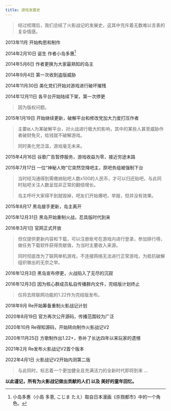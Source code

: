 ```yaml
---
title: 游戏发展史
---
```


> 经过梳理后，我们总结了火影战记的发展史，这其中充斥着无数难以言表的复杂情感。

2013年11月 开始构思和制作

2014年2月10日 诞生 作者小岛多惠[^1]

2014年5月6日 作者更换为大家最熟知的岛主

2014年9月4日 第一次收到盗版威胁

2014年11月30日 美化党们开始对游戏进行破坏摧残

2014年12月11日 各平台开始陆续下架，第一次停更
> 因为版权问题。

2015年1月19日 开始继续更新，破解平台和修改党加大力度打压作者
> 主要`敌人`为某破解平台，对火战进行极大的影响，其中的某些人甚至威胁作者破财免灾，给钱就不破解游戏。
>
> 同时美化党泛滥，游戏毫无未来。

2015年4月16日 谷歌广告暂停服务，游戏收益为零，接近穷途末路

2015年7月17日 一位“神秘人物”它突然空降吧主，原吧务组被强制下台
> 当时经沟通得到需缴纳贴吧人数x100的人民币，才可以归还贴吧，与此同时贴吧关注人数呈现非正常的翻倍增长。
>
> 岛主呼吁大家得不到就毁掉，吧友们开始爆吧，举报，但并没有效果。

2015年8月17 黑岛接手更新，岛主离开

2015年12月31日 黑岛开始重制火战，忍具版时代到来

2016年3月1日 官网正式开放
> 但仅提供更新内容和下载，可以注册账号在游戏内进行登录，参加排行榜，做任务下载软件获得贡献值，为当时主要收入来源。
>
> 同时彻底改为了联网单机游戏，不连接网络无法进行正常游戏，为抵抗破解组织做出的无奈之举。

2016年12月3日 黑岛宣布停更，火战陷入了无尽的沉寂

2016年12月3日 因为核心群成员私自传播群内文件，完结版计划终止
> 仅将去除联网功能的1.22作为完结版发布。

2018年9月 Re开始筹备重制火影战记计划

2020年8月19日 官方再次公开源码，传播范围较为广泛

2020年10月 Re得知源码，开始转向制作火影战记V2

2020年11月25日 方歌制作出1.22+，弥补了长达四年以来玩家的遗憾

2021年2月 Re发布火影战记V2首个版本

2022年4月1日 火影战记V2开始内测第二版
> 与此同时，标志着一个更加健全且充满活力的全新时代即将到来 ...

__以此谨记，所有为火影战记做出贡献的人们 以及 美好的童年回忆。__


[^1]:
    小岛多惠（小島 多恵, こじま たえ）取自日本漫画《杀戮都市》中的一个角色。
